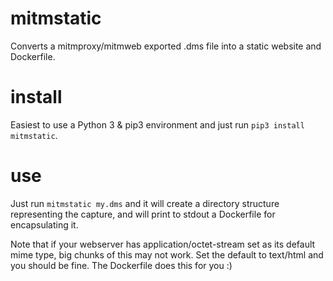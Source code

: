 # mitmstatic
Converts a mitmproxy/mitmweb exported .dms file into a static website and Dockerfile.

# install
Easiest to use a Python 3 & pip3 environment and just run `pip3 install mitmstatic`.

# use

Just run `mitmstatic my.dms` and it will create a directory structure representing the capture, and will print to stdout a Dockerfile for encapsulating it.

Note that if your webserver has application/octet-stream set as its default mime type, big chunks of this may not work. Set the default to text/html and you should be fine. The Dockerfile does this for you :)
